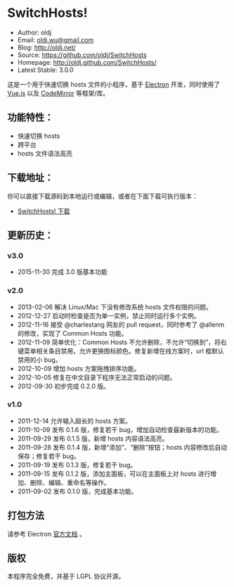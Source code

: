 # SwitchHosts!

 - Author: oldj
 - Email: oldj.wu@gmail.com
 - Blog: http://oldj.net/
 - Source: https://github.com/oldj/SwitchHosts
 - Homepage: http://oldj.github.com/SwitchHosts/
 - Latest Stable: 3.0.0


这是一个用于快速切换 hosts 文件的小程序，基于 [Electron](http://electron.atom.io/) 开发，同时使用了 [Vue.js](http://vuejs.org/) 以及 [CodeMirror](http://codemirror.net/) 等框架/库。


## 功能特性：

 - 快速切换 hosts
 - 跨平台
 - hosts 文件语法高亮


## 下载地址：

你可以直接下载源码到本地运行或编辑，或者在下面下载可执行版本：

 - [SwitchHosts! 下载](http://pan.baidu.com/share/link?shareid=150951&uk=3607385901)



## 更新历史：

### v3.0
    
 - 2015-11-30 完成 3.0 版基本功能
 
### v2.0
 
 - 2013-02-06 解决 Linux/Mac 下没有修改系统 hosts 文件权限的问题。
 - 2012-12-27 启动时检查是否为单一实例，禁止同时运行多个实例。
 - 2012-11-16 接受 @charlestang 网友的 pull request，同时参考了 @allenm 的修改，实现了 Common Hosts 功能。
 - 2012-11-09 简单优化：Common Hosts 不允许删除，不允许“切换到”，将右键菜单相关条目禁用，允许更换图标颜色。修复新增在线方案时，url 框默认禁用的小 bug。
 - 2012-10-09 增加 hosts 方案拖拽排序功能。
 - 2012-10-05 修复在中文目录下程序无法正常启动的问题。
 - 2012-09-30 初步完成 0.2.0 版。
 
### v1.0

 - 2011-12-14 允许输入超长的 hosts 方案。
 - 2011-10-09 发布 0.1.6 版，修复若干 bug，增加自动检查最新版本的功能。
 - 2011-09-29 发布 0.1.5 版，新增 hosts 内容语法高亮。
 - 2011-09-28 发布 0.1.4 版，新增“添加”、“删除”按钮；hosts 内容修改后自动保存；修复若干 bug。
 - 2011-09-19 发布 0.1.3 版，修复若干 bug。
 - 2011-09-15 发布 0.1.2 版，添加主面板，可以在主面板上对 hosts 进行增加、删除、编辑、重命名等操作。
 - 2011-09-02 发布 0.1.0 版，完成基本功能。



## 打包方法

请参考 Electron [官方文档](https://github.com/atom/electron/blob/master/docs/tutorial/application-packaging.md) 。


## 版权

本程序完全免费，并基于 LGPL 协议开源。
